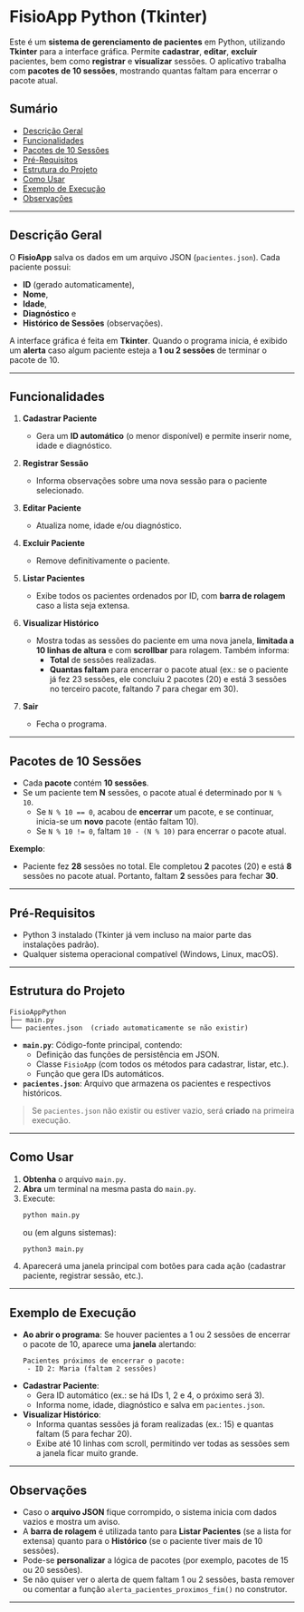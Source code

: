 # FisioApp Python (Tkinter)

Este é um **sistema de gerenciamento de pacientes** em Python, utilizando **Tkinter** para a interface gráfica. Permite **cadastrar**, **editar**, **excluir** pacientes, bem como **registrar** e **visualizar** sessões. O aplicativo trabalha com **pacotes de 10 sessões**, mostrando quantas faltam para encerrar o pacote atual.

## Sumário
- [Descrição Geral](#descrição-geral)
- [Funcionalidades](#funcionalidades)
- [Pacotes de 10 Sessões](#pacotes-de-10-sessões)
- [Pré-Requisitos](#pré-requisitos)
- [Estrutura do Projeto](#estrutura-do-projeto)
- [Como Usar](#como-usar)
- [Exemplo de Execução](#exemplo-de-execução)
- [Observações](#observações)

---

## Descrição Geral

O **FisioApp** salva os dados em um arquivo JSON (`pacientes.json`). Cada paciente possui:
- **ID** (gerado automaticamente),  
- **Nome**,  
- **Idade**,  
- **Diagnóstico** e  
- **Histórico de Sessões** (observações).

A interface gráfica é feita em **Tkinter**. Quando o programa inicia, é exibido um **alerta** caso algum paciente esteja a **1 ou 2 sessões** de terminar o pacote de 10.

---

## Funcionalidades

1. **Cadastrar Paciente**  
   - Gera um **ID automático** (o menor disponível) e permite inserir nome, idade e diagnóstico.

2. **Registrar Sessão**  
   - Informa observações sobre uma nova sessão para o paciente selecionado.

3. **Editar Paciente**  
   - Atualiza nome, idade e/ou diagnóstico.

4. **Excluir Paciente**  
   - Remove definitivamente o paciente.

5. **Listar Pacientes**  
   - Exibe todos os pacientes ordenados por ID, com **barra de rolagem** caso a lista seja extensa.

6. **Visualizar Histórico**  
   - Mostra todas as sessões do paciente em uma nova janela, **limitada a 10 linhas de altura** e com **scrollbar** para rolagem. Também informa:
     - **Total** de sessões realizadas.
     - **Quantas faltam** para encerrar o pacote atual (ex.: se o paciente já fez 23 sessões, ele concluiu 2 pacotes (20) e está 3 sessões no terceiro pacote, faltando 7 para chegar em 30).

7. **Sair**  
   - Fecha o programa.

---

## Pacotes de 10 Sessões

- Cada **pacote** contém **10 sessões**.  
- Se um paciente tem **N** sessões, o pacote atual é determinado por `N % 10`.  
  - Se `N % 10 == 0`, acabou de **encerrar** um pacote, e se continuar, inicia-se um **novo** pacote (então faltam 10).  
  - Se `N % 10 != 0`, faltam `10 - (N % 10)` para encerrar o pacote atual.

**Exemplo**:  
- Paciente fez **28** sessões no total. Ele completou **2** pacotes (20) e está **8** sessões no pacote atual. Portanto, faltam **2** sessões para fechar **30**.

---

## Pré-Requisitos

- Python 3 instalado (Tkinter já vem incluso na maior parte das instalações padrão).  
- Qualquer sistema operacional compatível (Windows, Linux, macOS).

---

## Estrutura do Projeto

```
FisioAppPython
├── main.py
└── pacientes.json  (criado automaticamente se não existir)
```

- **`main.py`**: Código-fonte principal, contendo:
  - Definição das funções de persistência em JSON.
  - Classe `FisioApp` (com todos os métodos para cadastrar, listar, etc.).
  - Função que gera IDs automáticos.
- **`pacientes.json`**: Arquivo que armazena os pacientes e respectivos históricos.

> Se `pacientes.json` não existir ou estiver vazio, será **criado** na primeira execução.

---

## Como Usar

1. **Obtenha** o arquivo `main.py`.  
2. **Abra** um terminal na mesma pasta do `main.py`.
3. Execute:
   ```bash
   python main.py
   ```
   ou (em alguns sistemas):
   ```bash
   python3 main.py
   ```
4. Aparecerá uma janela principal com botões para cada ação (cadastrar paciente, registrar sessão, etc.).

---

## Exemplo de Execução

- **Ao abrir o programa**: Se houver pacientes a 1 ou 2 sessões de encerrar o pacote de 10, aparece uma **janela** alertando:
  ```
  Pacientes próximos de encerrar o pacote:
   - ID 2: Maria (faltam 2 sessões)
  ```
- **Cadastrar Paciente**:
  - Gera ID automático (ex.: se há IDs 1, 2 e 4, o próximo será 3).
  - Informa nome, idade, diagnóstico e salva em `pacientes.json`.
- **Visualizar Histórico**:
  - Informa quantas sessões já foram realizadas (ex.: 15) e quantas faltam (5 para fechar 20).
  - Exibe até 10 linhas com scroll, permitindo ver todas as sessões sem a janela ficar muito grande.

---

## Observações

- Caso o **arquivo JSON** fique corrompido, o sistema inicia com dados vazios e mostra um aviso.
- A **barra de rolagem** é utilizada tanto para **Listar Pacientes** (se a lista for extensa) quanto para o **Histórico** (se o paciente tiver mais de 10 sessões).
- Pode-se **personalizar** a lógica de pacotes (por exemplo, pacotes de 15 ou 20 sessões).
- Se não quiser ver o alerta de quem faltam 1 ou 2 sessões, basta remover ou comentar a função `alerta_pacientes_proximos_fim()` no construtor.

---
